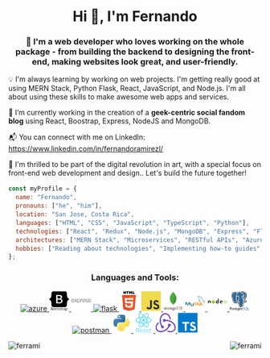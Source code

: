 <h1 align="center">Hi 👋, I'm Fernando</h1>

<h3 align="center"> 🚀 I'm a web developer who loves working on the whole package - from building the backend to designing the front-end, making websites look great, and user-friendly.</h3>

💡 I'm always learning by working on web projects. I'm getting really good at using MERN Stack, Python Flask, React, JavaScript, and Node.js. I'm all about using these skills to make awesome web apps and services.

🌱 I’m currently working in the creation of a **geek-centric social fandom blog** using React, Boostrap, Express, NodeJS and MongoDB. 

📬 You can connect with me on LinkedIn: https://www.linkedin.com/in/fernandoramirezl/

🌟 I'm thrilled to be part of the digital revolution in art, with a special focus on front-end web development and design.. Let's build the future together!

```javascript
const myProfile = {
  name: "Fernando",
  pronouns: ["he", "him"],
  location: "San Jose, Costa Rica",
  languages: ["HTML", "CSS", "JavaScript", "TypeScript", "Python"],
  technologies: ["React", "Redux", "Node.js", "MongoDB", "Express", "Flask", "JWT", "SQLAlchemy"],
  architectures: ["MERN Stack", "Microservices", "RESTful APIs", "Azure"],
  hobbies: ["Reading about technologies", "Implementing how-to guides", "Solving technical challenges"],
};
```
<h3 align="center">Languages and Tools:</h3>
<p align="center"> <a href="https://azure.microsoft.com/en-in/" target="_blank" rel="noreferrer"> <img src="https://www.vectorlogo.zone/logos/microsoft_azure/microsoft_azure-icon.svg" alt="azure" width="40" height="40"/> </a> <a href="https://getbootstrap.com" target="_blank" rel="noreferrer"> <img src="https://raw.githubusercontent.com/devicons/devicon/master/icons/bootstrap/bootstrap-plain-wordmark.svg" alt="bootstrap" width="40" height="40"/> </a> <a href="https://expressjs.com" target="_blank" rel="noreferrer"> <img src="https://raw.githubusercontent.com/devicons/devicon/master/icons/express/express-original-wordmark.svg" alt="express" width="40" height="40"/> </a> <a href="https://flask.palletsprojects.com/" target="_blank" rel="noreferrer"> <img src="https://www.vectorlogo.zone/logos/pocoo_flask/pocoo_flask-icon.svg" alt="flask" width="40" height="40"/> </a> <a href="https://www.w3.org/html/" target="_blank" rel="noreferrer"> <img src="https://raw.githubusercontent.com/devicons/devicon/master/icons/html5/html5-original-wordmark.svg" alt="html5" width="40" height="40"/> </a> <a href="https://developer.mozilla.org/en-US/docs/Web/JavaScript" target="_blank" rel="noreferrer"> <img src="https://raw.githubusercontent.com/devicons/devicon/master/icons/javascript/javascript-original.svg" alt="javascript" width="40" height="40"/> </a> <a href="https://www.mongodb.com/" target="_blank" rel="noreferrer"> <img src="https://raw.githubusercontent.com/devicons/devicon/master/icons/mongodb/mongodb-original-wordmark.svg" alt="mongodb" width="40" height="40"/> </a> <a href="https://www.mysql.com/" target="_blank" rel="noreferrer"> <img src="https://raw.githubusercontent.com/devicons/devicon/master/icons/mysql/mysql-original-wordmark.svg" alt="mysql" width="40" height="40"/> </a> <a href="https://nodejs.org" target="_blank" rel="noreferrer"> <img src="https://raw.githubusercontent.com/devicons/devicon/master/icons/nodejs/nodejs-original-wordmark.svg" alt="nodejs" width="40" height="40"/> </a> <a href="https://www.postgresql.org" target="_blank" rel="noreferrer"> <img src="https://raw.githubusercontent.com/devicons/devicon/master/icons/postgresql/postgresql-original-wordmark.svg" alt="postgresql" width="40" height="40"/> </a> <a href="https://postman.com" target="_blank" rel="noreferrer"> <img src="https://www.vectorlogo.zone/logos/getpostman/getpostman-icon.svg" alt="postman" width="40" height="40"/> </a> <a href="https://www.python.org" target="_blank" rel="noreferrer"> <img src="https://raw.githubusercontent.com/devicons/devicon/master/icons/python/python-original.svg" alt="python" width="40" height="40"/> </a> <a href="https://reactjs.org/" target="_blank" rel="noreferrer"> <img src="https://raw.githubusercontent.com/devicons/devicon/master/icons/react/react-original-wordmark.svg" alt="react" width="40" height="40"/> </a> <a href="https://redux.js.org" target="_blank" rel="noreferrer"> <img src="https://raw.githubusercontent.com/devicons/devicon/master/icons/redux/redux-original.svg" alt="redux" width="40" height="40"/> </a> <a href="https://www.typescriptlang.org/" target="_blank" rel="noreferrer"> <img src="https://raw.githubusercontent.com/devicons/devicon/master/icons/typescript/typescript-original.svg" alt="typescript" width="40" height="40"/> </a> </p>

<p><img align="left" src="https://github-readme-stats.vercel.app/api/top-langs?username=ferrami&show_icons=true&locale=en&layout=compact" alt="ferrami" /></p>

<p>&nbsp;<img align="right" src="https://github-readme-stats.vercel.app/api?username=ferrami&show_icons=true&locale=en" alt="ferrami" /></p>
<!---
ferrami/ferrami is a ✨ special ✨ repository because its `README.md` (this file) appears on your GitHub profile.
You can click the Preview link to take a look at your changes.
--->
